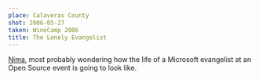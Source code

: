 ```yaml
---
place: Calaveras County
shot: 2006-05-27
taken: WineCamp 2006
title: The Lonely Evangelist
---
```


[Nima](http://nimad.wordpress.com/), most probably wondering how the life of a Microsoft evangelist at an Open Source event is going to look like.

